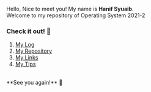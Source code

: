 Hello, Nice to meet you! My name is **Hanif Syuaib**.  
Welcome to my repository of Operating System 2021-2

### Check it out! 🧐
1. [My Log](https://hanifsyuaib.github.io/os212/TXT/mylog.txt)
2. [My Repository](https://github.com/hanifsyuaib/os212)
3. [My Links](https://hanifsyuaib.github.io/os212/LINKS/) 
4. [My Tips](https://hanifsyuaib.github.io/os212/TIPS/)

<br>
**See you again!** 👋
